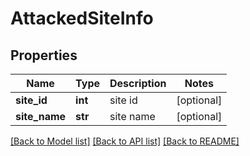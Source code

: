 # AttackedSiteInfo

## Properties
Name | Type | Description | Notes
------------ | ------------- | ------------- | -------------
**site_id** | **int** | site id | [optional] 
**site_name** | **str** | site name | [optional] 

[[Back to Model list]](../README.md#documentation-for-models) [[Back to API list]](../README.md#documentation-for-api-endpoints) [[Back to README]](../README.md)

